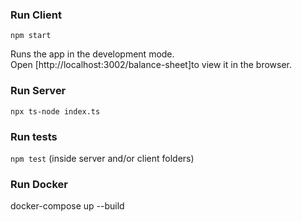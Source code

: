 ### Run Client

`npm start`

Runs the app in the development mode.\
Open [http://localhost:3002/balance-sheet]to view it in the browser.

### Run Server 

`npx ts-node index.ts`

### Run tests

`npm test` (inside server and/or client folders)

### Run Docker

docker-compose up --build




